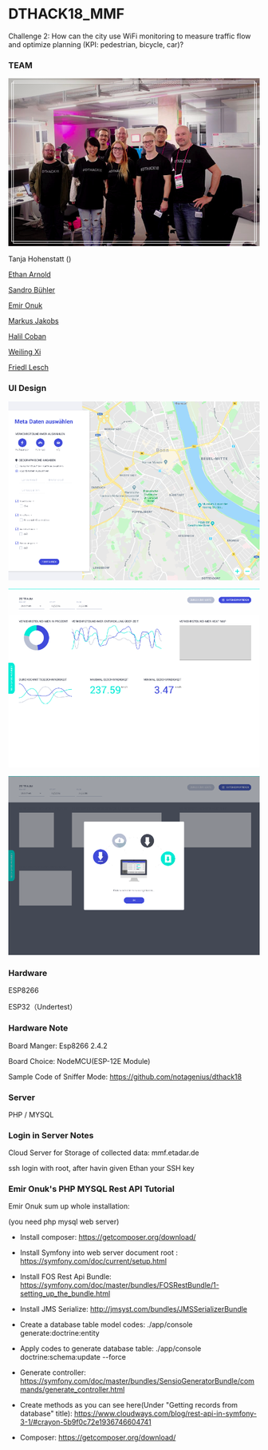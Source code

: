 # DTHACK18_MMF
Challenge 2: How can the city use WiFi monitoring to measure traffic flow and optimize planning (KPI: pedestrian, bicycle, car)?

### TEAM

![TEAM](https://raw.githubusercontent.com/notagenius/DTHACK18_MMF/master/doc/3cover.png?token=AaT2s7tdwmyXaXVsgIav5kiJM2_7yUfhks5bqSSewA%3D%3D)

Tanja Hohenstatt ()

[Ethan Arnold](https://github.com/arnolde)

[Sandro Bühler](https://github.com/Sandro199)

[Emir Onuk](https://github.com/e-onux)

[Markus Jakobs](https://github.com/e-onux)

[Halil Coban](https://github.com/Halil234)

[Weiling Xi](https://github.com/notagenius)

[Friedl Lesch](https://github.com/Flesch-04-18)

### UI Design
![Page1](https://raw.githubusercontent.com/notagenius/DTHACK18_MMF/master/doc/Page1.png?token=AaT2sxAD0FiASSnRGXm2sGrrawWVYFWKks5bqR4rwA%3D%3D)

![Page2](https://raw.githubusercontent.com/notagenius/DTHACK18_MMF/master/doc/Page3.png?token=AaT2swaVur4cmjaOWsoKkrzr4Jh9sYp8ks5bqR8KwA%3D%3D)

![Page3](https://raw.githubusercontent.com/notagenius/DTHACK18_MMF/master/doc/Page2.png?token=AaT2s2Re4cr6S7s6anKEo2IqtC7voelYks5bqR8JwA%3D%3D)

### Hardware
ESP8266

ESP32（Undertest） 

### Hardware Note
Board Manger: Esp8266 2.4.2

Board Choice: NodeMCU(ESP-12E Module)

Sample Code of Sniffer Mode: https://github.com/notagenius/dthack18

### Server
PHP / MYSQL 

### Login in Server Notes 
Cloud Server for Storage of collected data: mmf.etadar.de

ssh login with root, after havin given Ethan your SSH key

### Emir Onuk's PHP MYSQL Rest API Tutorial
Emir Onuk sum up whole installation:

(you need php mysql web server)

- Install composer: https://getcomposer.org/download/

- Install Symfony into web server document root : https://symfony.com/doc/current/setup.html

- Install FOS Rest Api Bundle: https://symfony.com/doc/master/bundles/FOSRestBundle/1-setting_up_the_bundle.html

- Install JMS Serialize: http://jmsyst.com/bundles/JMSSerializerBundle

- Create a database table model codes: ./app/console generate:doctrine:entity

- Apply codes to generate database table: ./app/console doctrine:schema:update --force

- Generate controller: https://symfony.com/doc/master/bundles/SensioGeneratorBundle/commands/generate_controller.html

- Create methods as you can see here(Under "Getting records from database" title): https://www.cloudways.com/blog/rest-api-in-symfony-3-1/#crayon-5b9f0c72e1936746604741

- Composer: https://getcomposer.org/download/

###
